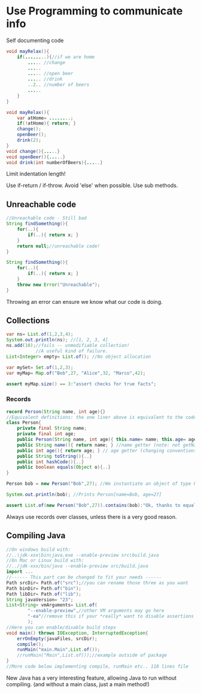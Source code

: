 # Use Programming to communicate info

Self documenting code

```bad.java
void mayRelax(){
    if(........){//if we are home
        ..... //change
        .....
        ..... //open beer
        ..... //drink
        ..2.. //number of beers
        .....
    }
}
```

```good.java
void mayRelax(){
    var atHome= ........;
    if(!atHome){ return; }
    change();
    openBeer();
    drink(2);
}
void change(){.....}
void openBeer(){.....}
void drink(int numberOfBeers){.....}
```

Limit indentation length!

Use if-return / if-throw. Avoid 'else' when possible. Use sub methods.

## Unreachable code

```bad.java
//Unreachable code - Still bad
String findSomething(){
    for(..){
        if(..){ return x; }
    }
    return null;//unreachable code!
}
```

```good.java
String findSomething(){
    for(..){
        if(..){ return x; }
    }
    throw new Error("Unreachable");
}
```

Throwing an error can ensure we know what our code is doing.

## Collections

```collections.java
var ns= List.of(1,2,3,4);
System.out.println(ns); //[1, 2, 3, 4]
ns.add(10);//fails -- unmodifiable collection!
           //A useful kind of failure.
List<Integer> empty= List.of(); //No object allocation

var mySet= Set.of(1,2,3);
var myMap= Map.of("Bob",27, "Alice",32, "Marco",42);

assert myMap.size() == 3:"assert checks for true facts";
```

### Records

```recordsIntro.java
record Person(String name, int age){}
//Equivalent definitions: the one liner above is equivalent to the code below
class Person{
    private final String name;
    private final int age;
    public Person(String name, int age){ this.name= name; this.age= age; }
    public String name(){ return name; } //name getter (note: not getName)
    public int age(){ return age; } // age getter (changing conventions)
    public String toString(){..}
    public int hashCode(){..}
    public boolean equals(Object o){..}
}

Person bob = new Person("Bob",27); //We instantiate an object of type Person

System.out.println(bob); //Prints Person[name=Bob, age=27]

assert List.of(new Person("Bob",27)).contains(bob):"Ok, thanks to equals+hashCode";
```

Always use records over classes, unless there is a very good reason.

## Compiling Java

```marcosJavaBuilder.java
//On windows build with:
//..\jdk-xxx\bin\java.exe --enable-preview src\build.java
//On Mac or Linux build with:
//../jdk-xxx/bin/java --enable-preview src/build.java
import ...
//------ This part can be changed to fit your needs ------
Path srcDir= Path.of("src");//you can rename those three as you want
Path binDir= Path.of("bin");
Path libDir= Path.of("lib");
String javaVersion= "23";
List<String> vmArguments= List.of(
        "--enable-preview",//other VM arguments may go here
        "-ea"//remove this if your *really* want to disable assertions
        );
//Here you can enable/disable build steps
void main() throws IOException, InterruptedException{
    errOnEmpty(javaFiles, srcDir);
    compile();
    runMain("main.Main",List.of());
    //runMain("Main",List.of());//example outside of package
}
//More code below implementing compile, runMain etc.. 118 lines file
```

New Java has a very interesting feature, allowing Java to run without compiling.
(and without a main class, just a main method!)
